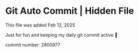 # Git Auto Commit | Hidden File

This file was added Feb 12, 2025

Just for fun and keeping my daily git commit active 🤪

commit number: 2800977
